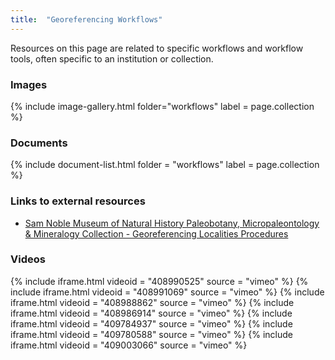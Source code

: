 ```yaml
---
title:  "Georeferencing Workflows"
---
```


Resources on this page are related to specific workflows and workflow tools, often specific to an institution or collection.

### Images

{% include image-gallery.html folder="workflows" label = page.collection %}

### Documents

{% include document-list.html folder = "workflows" label = page.collection %}

### Links to external resources

- [Sam Noble Museum of Natural History Paleobotany, Micropaleontology & Mineralogy Collection - Georeferencing Localities Procedures](https://samnoblemuseum.ou.edu/collections-and-research/paleobotany/paleobotany-policies-and-procedures/#SNOMNH-Pbot-GeoRefRelated)

### Videos

{% include iframe.html videoid = "408990525" source = "vimeo" %}
{% include iframe.html videoid = "408991069" source = "vimeo" %}
{% include iframe.html videoid = "408988862" source = "vimeo" %}
{% include iframe.html videoid = "408986914" source = "vimeo" %}
{% include iframe.html videoid = "409784937" source = "vimeo" %}
{% include iframe.html videoid = "409780588" source = "vimeo" %}
{% include iframe.html videoid = "409003066" source = "vimeo" %}
